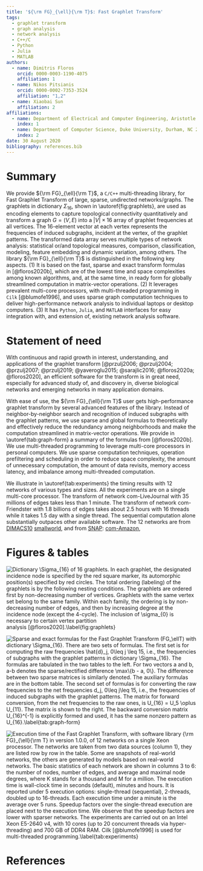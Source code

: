 ```yaml
---
title: '${\rm FG}_{\ell}{\rm T}$: Fast Graphlet Transform'
tags:
  - graphlet transform
  - graph analysis
  - network analysis
  - C++/C
  - Python
  - Julia
  - MATLAB
authors:
  - name: Dimitris Floros
    orcid: 0000-0003-1190-4075
    affiliation: 1
  - name: Nikos Pitsianis
    orcid: 0000-0002-7353-3524
    affiliation: "1,2"
  - name: Xiaobai Sun
    affiliation: 2
affiliations:
  - name: Department of Electrical and Computer Engineering, Aristotle University of Thessaloniki, Thessaloniki 54124, Greece
    index: 1
  - name: Department of Computer Science, Duke University, Durham, NC 27708, USA
    index: 2
date: 30 August 2020
bibliography: references.bib
---
```


Summary
=======

We provide ${\rm FG}_{\ell}{\rm T}$, a `C/C++` multi-threading library,
for Fast Graphlet Transform of large, sparse, undirected
networks/graphs. The graphlets in dictionary $\Sigma_{16}$, shown in \autoref{fig:graphlets},
are used as encoding elements to capture topological connectivity
quantitatively and transform a graph $G=(V,E)$ into a $|V| \times 16$
array of graphlet frequencies at all vertices. The $16$-element vector
at each vertex represents the frequencies of induced subgraphs, incident
at the vertex, of the graphlet patterns. The transformed data array
serves multiple types of network analysis: statistical or/and
topological measures, comparison, classification, modeling, feature
embedding and dynamic variation, among others. The library
${\rm FG}_{\ell}{\rm T}$ is distinguished in the following key aspects.
(1) It is based on the fast, sparse and exact transform formulas
in [@floros2020b], which are of the lowest time and space complexities
among known algorithms, and, at the same time, in ready form for
globally streamlined computation in matrix-vector operations.
(2) It leverages prevalent multi-core processors, with multi-threaded
programming in `Cilk` [@blumofe1996], and uses sparse graph computation
techniques to deliver high-performance network analysis to individual
laptops or desktop computers.
(3) It has `Python`, `Julia`, and `MATLAB` interfaces for easy integration
with, and extension of, existing network analysis software.

Statement of need
=================

With continuous and rapid growth in interest, understanding, and
applications of the graphlet
transform [@przulj2006; @przulj2004; @przulj2007; @przulj2019; @yaveroglu2015; @sarajlic2016; @floros2020a; @floros2020],
an efficient software for the transform is in great need, especially for
advanced study of, and discovery in, diverse biological networks and
emerging networks in many application domains.

With ease of use, the ${\rm FG}_{\ell}{\rm T}$ user gets
high-performance graphlet transform by several advanced features of
the library. Instead of neighbor-by-neighbor search and recognition of
induced subgraphs with the graphlet patterns, we use sparse and global
formulas to theoretically and effectively reduce the redundancy among
neighborhoods and make the computation streamlined in matrix-vector
operations. We provide in \autoref{tab:graph-form} a summary of the
formulas from [@floros2020b].  We use multi-threaded programming to
leverage multi-core processors in personal computers. We use sparse
computation techniques, operation prefiltering and scheduling in order
to reduce space complexity, the amount of unnecessary computation, the
amount of data revisits, memory access latency, and imbalance among
multi-threaded computation.

We illustrate in \autoref{tab:experiments} the timing results with
$12$ networks of various types and sizes. All the experiments are on a
single multi-core processor. The transform of network com-LiveJournal
with 35 millions of edges takes less than 1 minute. The transform of
network com-Friendster with 1.8 billions of edges takes about 2.5
hours with $16$ threads while it takes 1.5 day with a single
thread. The sequential computation alone
substantially outpaces other available software. The $12$ networks are from 
[DIMACS10](http://sparse.tamu.edu/DIMACS10)
[smallworld](http://sparse.tamu.edu/DIMACS10/smallworld), 
and from 
[SNAP](http://snap.stanford.edu/data):
[com-Amazon](http://sparse.tamu.edu/SNAP/com-Amazon),


Figures & tables
================

![Dictionary $\Sigma_{16}$ of $16$ graphlets. In each graphlet, the
designated incidence node is specified by the red square marker, its
automorphic position(s) specified by red circles. The total ordering
(labeling) of the graphlets is by the following nesting conditions. The
graphlets are ordered first by non-decreasing number of vertices.
Graphlets with the same vertex set belong to the same family. Within
each family, the ordering is by non-decreasing number of edges, and then
by increasing degree at the incidence node (except the $4$-cycle). The
inclusion of $\sigma_{0}$ is necessary to certain vertex partition
analysis [@floros2020].\label{fig:graphlets}](figs/graphlet-dictionary.png)

![Sparse and exact formulas for the Fast Graphlet Transform (FG$_\ell$T)
with dictionary $\Sigma_{16}$. There are two sets of formulas. The first
set is for computing the raw frequencies $\hat{d}_j$, $0\leq j \leq 15$,
i.e., the frequencies of subgraphs with the graphlet patterns in
dictionary $\Sigma_{16}$. The formulas are tabulated in the two tables
to the left. For two vectors $a$ and $b$, $a-b$ denotes the
sparse/rectified difference $\max\{b - a, 0\}$. The difference between
two sparse matrices is similarly denoted. The auxiliary formulas are in
the bottom table. The second set of formulas is for converting the raw
frequencies to the net frequencies $d_j$, $0\leq j\leq 15$, i.e., the
frequencies of induced subgraphs with the graphlet patterns. The matrix
for forward conversion, from the net frequencies to the raw ones, is
$U_{16} = U_5 \oplus U_{11}$. The matrix is shown to the right. The
backward conversion matrix $U_{16}^{-1}$ is explicitly formed and used,
it has the same nonzero pattern as $U_{16}$.\label{tab:graph-form}](figs/graphlet-transform.png)

![Execution time of the Fast Graphlet Transform, with software library
${\rm FG}_{\ell}{\rm T}$ in version 1.0.0, of $12$ networks on a single
Xeon processor. The networks are taken from two data sources (column 1),
they are listed row by row in the table. Some are snapshots of
real-world networks, the others are generated by models based on
real-world networks. The basic statistics of each network are shown in
columns 3 to 6: the number of nodes, number of edges, and average and
maximal node degrees, where $K$ stands for a thousand and $M$ for a
million. The execution time is wall-clock time in seconds (default),
minutes and hours. It is reported under $5$ execution options:
single-thread (sequential), $2$-threads, doubled up to $16$-threads.
Each execution time under a minute is the average over $5$ runs. Speedup
factors over the single-thread execution are placed next to the
execution time. We observe that the speedup factors are lower with
sparser networks. The experiments are carried out on an Intel Xeon
E5-2640 v4, with $10$ cores (up to $20$ concurrent threads via
hyper-threading) and 700 GB of DDR4 RAM. Cilk [@blumofe1996] is used for
multi-threaded programming.\label{tab:experiments}](figs/experiments-curated.png)

# References
